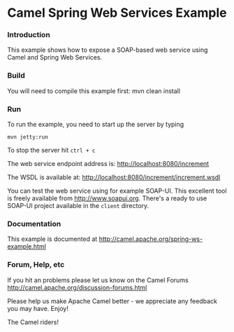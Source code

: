 # Camel Spring Web Services Example

### Introduction
This example shows how to expose a SOAP-based web service using Camel and Spring Web Services.

### Build
You will need to compile this example first:
  mvn clean install

### Run
To run the example, you need to start up the server by typing

	mvn jetty:run

To stop the server hit `ctrl + c`


The web service endpoint address is:
  <http://localhost:8080/increment>
 
The WSDL is available at:
  <http://localhost:8080/increment/increment.wsdl>


You can test the web service using for example SOAP-UI. This excellent tool is freely available from http://www.soapui.org. 
There's a ready to use SOAP-UI project available in the `client` directory. 

### Documentation
This example is documented at <http://camel.apache.org/spring-ws-example.html>

### Forum, Help, etc 

If you hit an problems please let us know on the Camel Forums <http://camel.apache.org/discussion-forums.html>

Please help us make Apache Camel better - we appreciate any feedback you may
have.  Enjoy!



The Camel riders!
